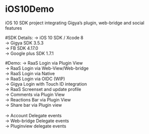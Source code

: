 # iOS10Demo
iOS 10 SDK project integrating Gigya’s plugin, web-bridge and social features 

#SDK Details: 
-> iOS 10 SDK / Xcode 8 <br/>
-> Gigya SDK 3.5.3 <br/>
-> FB SDK 4.17.0 <br/>
-> Google plus SDK 1.7.1 <br/>

#Demo:
-> RaaS Login via Plugin View<br/>
-> RaaS Login via Web-View/Web-bridge<br/>
-> RaaS Login via Native<br/>
-> RaaS Login via OIDC (WIP)<br/>
-> Gigya Login with Touch ID integration
<br/>
-> RaaS Screenset and update profile<br/>
-> Comments via Plugin View<br/>
-> Reactions Bar via Plugin View<br/>
-> Share bar via Plugin view<br/>
<br/>
-> Account Delegate events<br/>
-> Web-bridge Delegate events<br/>
-> Pluginview delegate events<br/>
